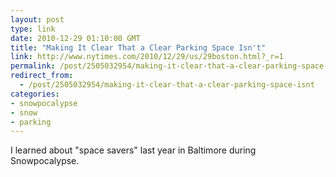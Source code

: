 ```yaml
---
layout: post
type: link
date: 2010-12-29 01:10:00 GMT
title: "Making It Clear That a Clear Parking Space Isn't"
link: http://www.nytimes.com/2010/12/29/us/29boston.html?_r=1
permalink: /post/2505032954/making-it-clear-that-a-clear-parking-space-isnt
redirect_from: 
  - /post/2505032954/making-it-clear-that-a-clear-parking-space-isnt
categories:
- snowpocalypse
- snow
- parking
---
```

I learned about "space savers" last year in Baltimore during Snowpocalypse.